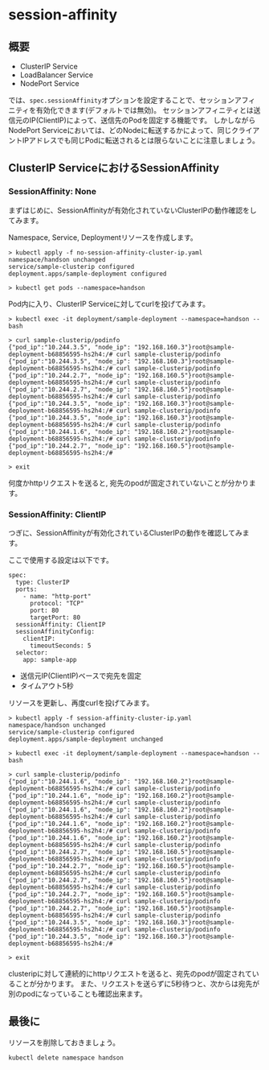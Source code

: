 # session-affinity

## 概要

- ClusterIP Service
- LoadBalancer Service
- NodePort Service

では、`spec.sessionAffinity`オプションを設定することで、セッションアフィニティを有効化できます(デフォルトでは無効)。
セッションアフィニティとは送信元のIP(ClientIP)によって、送信先のPodを固定する機能です。
しかしながらNodePort Serviceにおいては、どのNodeに転送するかによって、同じクライアントIPアドレスでも同じPodに転送されるとは限らないことに注意しましょう。


## ClusterIP ServiceにおけるSessionAffinity

### SessionAffinity: None

まずはじめに、SessionAffinityが有効化されていないClusterIPの動作確認をしてみます。

Namespace, Service, Deploymentリソースを作成します。

```
> kubectl apply -f no-session-affinity-cluster-ip.yaml                    
namespace/handson unchanged
service/sample-clusterip configured
deployment.apps/sample-deployment configured

> kubectl get pods --namespace=handson
```

Pod内に入り、ClusterIP Serviceに対してcurlを投げてみます。

```
> kubectl exec -it deployment/sample-deployment --namespace=handson -- bash

> curl sample-clusterip/podinfo
{"pod_ip":"10.244.3.5", "node_ip": "192.168.160.3"}root@sample-deployment-b68856595-hs2h4:/# curl sample-clusterip/podinfo
{"pod_ip":"10.244.3.5", "node_ip": "192.168.160.3"}root@sample-deployment-b68856595-hs2h4:/# curl sample-clusterip/podinfo
{"pod_ip":"10.244.2.7", "node_ip": "192.168.160.5"}root@sample-deployment-b68856595-hs2h4:/# curl sample-clusterip/podinfo
{"pod_ip":"10.244.2.7", "node_ip": "192.168.160.5"}root@sample-deployment-b68856595-hs2h4:/# curl sample-clusterip/podinfo
{"pod_ip":"10.244.3.5", "node_ip": "192.168.160.3"}root@sample-deployment-b68856595-hs2h4:/# curl sample-clusterip/podinfo
{"pod_ip":"10.244.3.5", "node_ip": "192.168.160.3"}root@sample-deployment-b68856595-hs2h4:/# curl sample-clusterip/podinfo
{"pod_ip":"10.244.1.6", "node_ip": "192.168.160.2"}root@sample-deployment-b68856595-hs2h4:/# curl sample-clusterip/podinfo
{"pod_ip":"10.244.2.7", "node_ip": "192.168.160.5"}root@sample-deployment-b68856595-hs2h4:/# 

> exit
```

何度かhttpリクエストを送ると, 宛先のpodが固定されていないことが分かります。

### SessionAffinity: ClientIP

つぎに、SessionAffinityが有効化されているClusterIPの動作を確認してみます。

ここで使用する設定は以下です。
```
spec:
  type: ClusterIP
  ports:
    - name: "http-port"
      protocol: "TCP"
      port: 80
      targetPort: 80
  sessionAffinity: ClientIP
  sessionAffinityConfig:
    clientIP:
      timeoutSeconds: 5
  selector:
    app: sample-app
```
- 送信元IP(ClientIP)ベースで宛先を固定
- タイムアウト5秒

リソースを更新し、再度curlを投げてみます。

```
> kubectl apply -f session-affinity-cluster-ip.yaml 
namespace/handson unchanged
service/sample-clusterip configured
deployment.apps/sample-deployment unchanged

> kubectl exec -it deployment/sample-deployment --namespace=handson -- bash

> curl sample-clusterip/podinfo
{"pod_ip":"10.244.1.6", "node_ip": "192.168.160.2"}root@sample-deployment-b68856595-hs2h4:/# curl sample-clusterip/podinfo
{"pod_ip":"10.244.1.6", "node_ip": "192.168.160.2"}root@sample-deployment-b68856595-hs2h4:/# curl sample-clusterip/podinfo
{"pod_ip":"10.244.1.6", "node_ip": "192.168.160.2"}root@sample-deployment-b68856595-hs2h4:/# curl sample-clusterip/podinfo
{"pod_ip":"10.244.1.6", "node_ip": "192.168.160.2"}root@sample-deployment-b68856595-hs2h4:/# curl sample-clusterip/podinfo
{"pod_ip":"10.244.1.6", "node_ip": "192.168.160.2"}root@sample-deployment-b68856595-hs2h4:/# curl sample-clusterip/podinfo
{"pod_ip":"10.244.2.7", "node_ip": "192.168.160.5"}root@sample-deployment-b68856595-hs2h4:/# curl sample-clusterip/podinfo
{"pod_ip":"10.244.2.7", "node_ip": "192.168.160.5"}root@sample-deployment-b68856595-hs2h4:/# curl sample-clusterip/podinfo
{"pod_ip":"10.244.2.7", "node_ip": "192.168.160.5"}root@sample-deployment-b68856595-hs2h4:/# curl sample-clusterip/podinfo
{"pod_ip":"10.244.2.7", "node_ip": "192.168.160.5"}root@sample-deployment-b68856595-hs2h4:/# curl sample-clusterip/podinfo
{"pod_ip":"10.244.2.7", "node_ip": "192.168.160.5"}root@sample-deployment-b68856595-hs2h4:/# curl sample-clusterip/podinfo
{"pod_ip":"10.244.3.5", "node_ip": "192.168.160.3"}root@sample-deployment-b68856595-hs2h4:/# curl sample-clusterip/podinfo
{"pod_ip":"10.244.3.5", "node_ip": "192.168.160.3"}root@sample-deployment-b68856595-hs2h4:/# 

> exit
```

clusteripに対して連続的にhttpリクエストを送ると、宛先のpodが固定されていることが分かります。
また、リクエストを送らずに5秒待つと、次からは宛先が別のpodになっていることも確認出来ます。

## 最後に

リソースを削除しておきましょう。
```
kubectl delete namespace handson
```